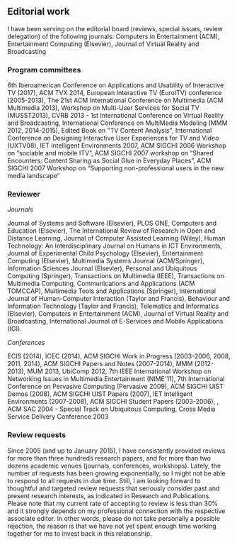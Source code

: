 ## Editorial work

I have been serving on the editorial board (reviews, special issues, review delegation) of the following journals: Computers in Entertainment (ACM), Entertainment Computing (Elsevier), Journal of Virtual Reality and Broadcasting

### Program committees

6th Iberoamerican Conference on Applications and Usability of Interactive TV (2017), ACM TVX 2014, European Interactive TV (EuroITV) conference (2005-2013), The 21st ACM International Conference on Multimedia (ACM Multimedia 2013), Workshop on Multi-User Services for Social TV (MUSST2013), CVRB 2013 - 1st International Conference on Virtual Reality and Broadcasting, International Conference on MultiMedia Modeling (MMM 2012, 2014-2015), Edited Book on "TV Content Analysis", International Conference on Designing Interactive User Experiences for TV and Video (UXTV08), IET Intelligent Environments 2007, ACM SIGCHI 2006 Workshop on “sociable and mobile ITV”, ACM SIGCHI 2007 workshop on “Shared Encounters: Content Sharing as Social Glue in Everyday Places”, ACM SIGCHI 2007 Workshop on “Supporting non-professional users in the new media landscape”

### Reviewer

*Journals*

Journal of Systems and Software (Elsevier), PLOS ONE, Computers and Education (Elsevier), The International Review of Research in Open and Distance Learning, Journal of Computer Assisted Learning (Wiley), Human Technology: An Interdisciplinary Journal on Humans in ICT Environments, Journal of Experimental Child Psychology (Elsevier), Entertainment Computing (Elsevier), Multimedia Systems Journal (ACM/Springer), Information Sciences Journal (Elsevier), Personal and Ubiquitous Computing (Springer), Transactions on Multimedia (IEEE), Transactions on Multimedia Computing, Communications and Applications (ACM TOMCCAP), Multimedia Tools and Applications (Springer), International Journal of Human-Computer Interaction (Taylor and Francis), Behaviour and Information Technology (Taylor and Francis), Telematics and Informatics (Elsevier), Computers in Entertainment (ACM), Journal of Virtual Reality and Broadcasting, International Journal of E-Services and Mobile Applications (IGI).

*Conferences*

ECIS (2014), ICEC (2014), ACM SIGCHI Work in Progress (2003-2006, 2008, 2011, 2014), ACM SIGCHI Papers and Notes (2007-2014), MMM (2012-2013), MUM 2013, UbiComp 2012, 7th IEEE International Workshop on Networking Issues in Multimedia Entertainment (NIME'11), 7th International Conference on Pervasive Computing (Pervasive 2009), ACM SIGCHI UIST Demos (2008), ACM SIGCHI UIST Papers (2007), IET Intelligent Environments (2007-2008), ACM SIGCHI Student Papers (2003-2006), , ACM SAC 2004 - Special Track on Ubiquitous Computing, Cross Media Service Delivery Conference 2003  

### Review requests
Since 2005 (and up to January 2015), I have consistently provided reviews for more than three hundreds research papers, and for more than two dozens academic venues (journals, conferences, workshops). Lately, the number of requests has been growing exponentially, so I might not be able to respond to all requests in due time. Still, I am looking forward to thoughtful and targeted review requests that seriously consider past and present research interests, as indicated in Research and Publications. Please note that my current rate of accepting to review is less than 30% and it strongly depends on my professional connection with the respective associate editor. In other words, please do not take personally a possible rejection, the reason is that we have not yet spent enough time working together for me to invest back in this relationship.
